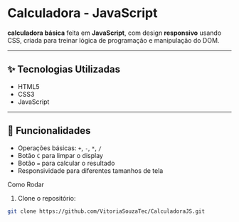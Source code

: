 # Calculadora - JavaScript

**calculadora básica** feita em **JavaScript**, com design **responsivo** usando CSS, criada para treinar lógica de programação e manipulação do DOM.

---

## ✨ Tecnologias Utilizadas

- HTML5  
- CSS3  
- JavaScript 

---

## 🎯 Funcionalidades

- Operações básicas: `+`, `-`, `*`, `/`  
- Botão `C` para limpar o display  
- Botão `=` para calcular o resultado  
- Responsividade para diferentes tamanhos de tela  


 Como Rodar

1. Clone o repositório:

```bash
git clone https://github.com/VitoriaSouzaTec/CalculadoraJS.git

